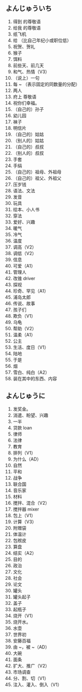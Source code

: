## よんじゅういち

1. 得到 的尊敬语
2. 给我 的尊敬语
3. 纸飞机
4. 给 （比自己年纪小或职位低）
5. 祝贺、贺礼
6. 猴子
7. 饵料
8. 前些天、前几天
9. 和气、热情（V3）
10. （说上）一句
11. 每 ~ （表示固定的同数量的分配）
12. 两人
13. 府上 尊敬语
14. 祝你们幸福。
15. （自己的）孙子
16. 幼儿园
17. 袜子
18. 明信片
19. （自己的）姑姑
20. （别人的）姑姑
21. （自己的）叔叔
22. （别人的）叔叔
23. 手套
24. 手绢
25. （自己的）祖母、外祖母
26. （自己的）祖父、外祖父
27. 压岁钱
28. 语法、文法
29. 发音
30. 玩具
31. 绘本、小人书
32. 穿法
33. 爱好、兴趣
34. 暖气
35. 冷气
36. 温度
37. 调高（V2）
38. 调低（V2）
39. 信息
40. 可爱（A1）
41. 管理人
42. 改锥 driver
43. 探视
44. 珍奇、罕见（A1）
45. 浦岛太郎
46. 传说、故事
47. 孩子们
48. 欺负（V1）
49. 乌龟
50. 帮助（V2）
51. 温柔（A1）
52. 公主
53. 生活、度日（V1）
54. 陆地
55. 于是
56. 烟
57. 雪白、纯白（A2）
58. 装在其中的东西、内容

## よんじゅうに

1. 发奖金。
2. 消遣、盼望、兴趣
3. 一半
4. 贷款 loan
5. 律师
6. 法律
7. 教育
8. 排列（V1）
9. 为什么（AD）
10. 自然
11. 平和
12. 战争
13. 联合国
14. 音乐家
15. 材料
16. 搅拌、混合（V2）
17. 搅拌器 mixer
18. 包上（V1）
19. 计算（V3）
20. 附赠袋
21. 体温计
22. 包袱皮
23. 算盘
24. 结实（A2）
25. 目的
26. 政治
27. 文化
28. 社会
29. 论文
30. 罐头
31. 罐头起子
32. 盖子
33. 起瓶子
34. 烧开（V1）
35. 烧开水。
36. 水壶
37. 世界初
38. 安藤百福
39. 由 ~，被 ~（AD）
40. 大碗
41. 面条
42. 扩大、推广（V2）
43. 市场调查
44. 分、割、切（V1）
45. 注入、灌入、倒入（V1）